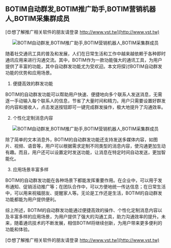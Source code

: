 ## **BOTIM自动群发,BOTIM推广助手,BOTIM营销机器人,BOTIM采集群成员**

[😍想了解推广相关软件的朋友请登录 http://www.vst.tw](http://www.vst.tw)

 <center><img src="https://vst.tw/MP4/tuiguang/png/4.png" alt="BOTIM自动群发,BOTIM推广助手,BOTIM营销机器人,BOTIM采集群成员"></center>

随着社交通讯工具的普及和发展，人们在日常生活和工作中越来越依赖于各种即时通讯应用来进行沟通交流。其中，BOTIM作为一款功能强大的通讯工具，为用户提供了丰富的功能，其中自动群发功能尤为受欢迎。本文将探讨BOTIM自动群发功能的优势和应用场景。

1. 便捷高效的群发功能

BOTIM的自动群发功能可以帮助用户快速、便捷地向多个联系人发送消息，无需逐一手动输入每个联系人的信息，节省了大量时间和精力。用户只需要设置好群发的内容和接收人，点击发送按钮即可一键完成群发操作，极大地提升了沟通效率。

2. 个性化定制消息内容

 <center><img src="https://vst.tw/MP4/tuiguang/png/6.png" alt="BOTIM自动群发,BOTIM推广助手,BOTIM营销机器人,BOTIM采集群成员"></center>

除了简单的文本消息外，BOTIM的自动群发功能还支持发送多媒体内容，如图片、视频、语音等，用户可以根据需求定制不同类型的消息内容，使沟通更加生动有趣。而且，用户还可以设置定时发送功能，让消息在特定时间自动发送，更加智能化。

3. 应用场景丰富多样

BOTIM的自动群发功能在各种场景下都能发挥重要作用。在企业中，可以用于发布通知、促销活动推广等；在团队合作中，可以方便地统一传达信息；在日常生活中，可以用来祝福朋友、提醒家人等。无论是工作还是生活，BOTIM的自动群发功能都能为用户提供便利。

综上所述，BOTIM的自动群发功能通过便捷高效的操作、个性化定制消息内容以及丰富多样的应用场景，为用户提供了强大的沟通工具，助力沟通效率的提升。未来，随着通讯技术的不断发展，相信BOTIM将继续创新，为用户带来更多便利的功能和体验。

[😍想了解推广相关软件的朋友请登录 http://www.vst.tw](http://www.vst.tw)



